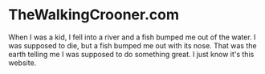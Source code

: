 # TheWalkingCrooner.com

When I was a kid, I fell into a river and a fish bumped me out of the water. 
I was supposed to die, but a fish bumped me out with its nose. 
That was the earth telling me I was supposed to do something great.
I just know it's this website. 
